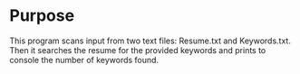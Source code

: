 # Purpose

This program scans input from two text files: Resume.txt and Keywords.txt. Then it searches the resume for the provided keywords and prints to console the number of keywords found.
